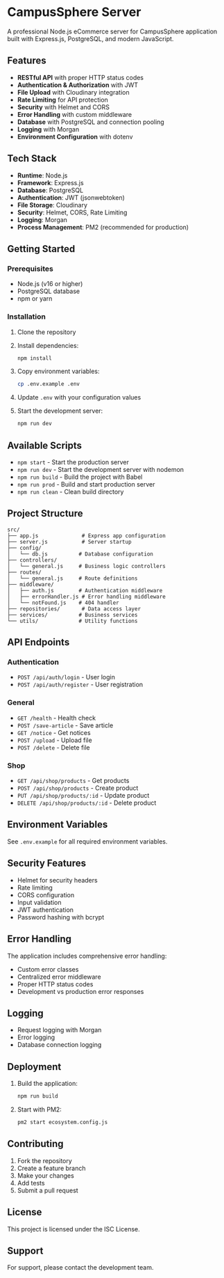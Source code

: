 # CampusSphere Server

A professional Node.js eCommerce server for CampusSphere application built with Express.js, PostgreSQL, and modern JavaScript.

## Features

- **RESTful API** with proper HTTP status codes
- **Authentication & Authorization** with JWT
- **File Upload** with Cloudinary integration
- **Rate Limiting** for API protection
- **Security** with Helmet and CORS
- **Error Handling** with custom middleware
- **Database** with PostgreSQL and connection pooling
- **Logging** with Morgan
- **Environment Configuration** with dotenv

## Tech Stack

- **Runtime**: Node.js
- **Framework**: Express.js
- **Database**: PostgreSQL
- **Authentication**: JWT (jsonwebtoken)
- **File Storage**: Cloudinary
- **Security**: Helmet, CORS, Rate Limiting
- **Logging**: Morgan
- **Process Management**: PM2 (recommended for production)

## Getting Started

### Prerequisites

- Node.js (v16 or higher)
- PostgreSQL database
- npm or yarn

### Installation

1. Clone the repository
2. Install dependencies:
   ```bash
   npm install
   ```

3. Copy environment variables:
   ```bash
   cp .env.example .env
   ```

4. Update `.env` with your configuration values

5. Start the development server:
   ```bash
   npm run dev
   ```

## Available Scripts

- `npm start` - Start the production server
- `npm run dev` - Start the development server with nodemon
- `npm run build` - Build the project with Babel
- `npm run prod` - Build and start production server
- `npm run clean` - Clean build directory

## Project Structure

```
src/
├── app.js              # Express app configuration
├── server.js           # Server startup
├── config/
│   └── db.js          # Database configuration
├── controllers/
│   └── general.js     # Business logic controllers
├── routes/
│   └── general.js     # Route definitions
├── middleware/
│   ├── auth.js        # Authentication middleware
│   ├── errorHandler.js # Error handling middleware
│   └── notFound.js    # 404 handler
├── repositories/       # Data access layer
├── services/          # Business services
└── utils/             # Utility functions
```

## API Endpoints

### Authentication
- `POST /api/auth/login` - User login
- `POST /api/auth/register` - User registration

### General
- `GET /health` - Health check
- `POST /save-article` - Save article
- `GET /notice` - Get notices
- `POST /upload` - Upload file
- `POST /delete` - Delete file

### Shop
- `GET /api/shop/products` - Get products
- `POST /api/shop/products` - Create product
- `PUT /api/shop/products/:id` - Update product
- `DELETE /api/shop/products/:id` - Delete product

## Environment Variables

See `.env.example` for all required environment variables.

## Security Features

- Helmet for security headers
- Rate limiting
- CORS configuration
- Input validation
- JWT authentication
- Password hashing with bcrypt

## Error Handling

The application includes comprehensive error handling:
- Custom error classes
- Centralized error middleware
- Proper HTTP status codes
- Development vs production error responses

## Logging

- Request logging with Morgan
- Error logging
- Database connection logging

## Deployment

1. Build the application:
   ```bash
   npm run build
   ```

2. Start with PM2:
   ```bash
   pm2 start ecosystem.config.js
   ```

## Contributing

1. Fork the repository
2. Create a feature branch
3. Make your changes
4. Add tests
5. Submit a pull request

## License

This project is licensed under the ISC License.

## Support

For support, please contact the development team.